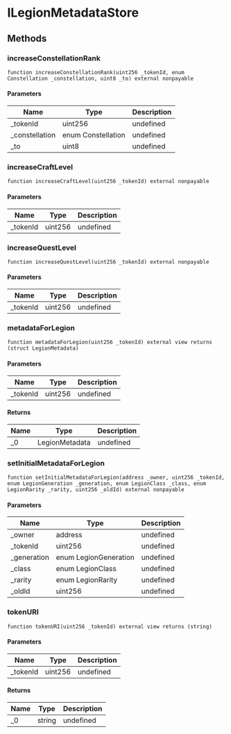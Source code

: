 # ILegionMetadataStore

## Methods

### increaseConstellationRank

```solidity
function increaseConstellationRank(uint256 _tokenId, enum Constellation _constellation, uint8 _to) external nonpayable
```

#### Parameters

| Name            | Type               | Description |
| --------------- | ------------------ | ----------- |
| \_tokenId       | uint256            | undefined   |
| \_constellation | enum Constellation | undefined   |
| \_to            | uint8              | undefined   |

### increaseCraftLevel

```solidity
function increaseCraftLevel(uint256 _tokenId) external nonpayable
```

#### Parameters

| Name      | Type    | Description |
| --------- | ------- | ----------- |
| \_tokenId | uint256 | undefined   |

### increaseQuestLevel

```solidity
function increaseQuestLevel(uint256 _tokenId) external nonpayable
```

#### Parameters

| Name      | Type    | Description |
| --------- | ------- | ----------- |
| \_tokenId | uint256 | undefined   |

### metadataForLegion

```solidity
function metadataForLegion(uint256 _tokenId) external view returns (struct LegionMetadata)
```

#### Parameters

| Name      | Type    | Description |
| --------- | ------- | ----------- |
| \_tokenId | uint256 | undefined   |

#### Returns

| Name | Type           | Description |
| ---- | -------------- | ----------- |
| \_0  | LegionMetadata | undefined   |

### setInitialMetadataForLegion

```solidity
function setInitialMetadataForLegion(address _owner, uint256 _tokenId, enum LegionGeneration _generation, enum LegionClass _class, enum LegionRarity _rarity, uint256 _oldId) external nonpayable
```

#### Parameters

| Name         | Type                  | Description |
| ------------ | --------------------- | ----------- |
| \_owner      | address               | undefined   |
| \_tokenId    | uint256               | undefined   |
| \_generation | enum LegionGeneration | undefined   |
| \_class      | enum LegionClass      | undefined   |
| \_rarity     | enum LegionRarity     | undefined   |
| \_oldId      | uint256               | undefined   |

### tokenURI

```solidity
function tokenURI(uint256 _tokenId) external view returns (string)
```

#### Parameters

| Name      | Type    | Description |
| --------- | ------- | ----------- |
| \_tokenId | uint256 | undefined   |

#### Returns

| Name | Type   | Description |
| ---- | ------ | ----------- |
| \_0  | string | undefined   |

